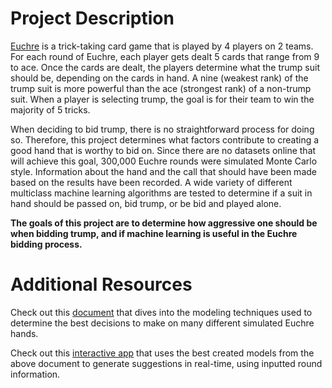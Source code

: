 # Project Description

[Euchre](https://www.wikihow.com/Play-Euchre) is a trick-taking card game that is played by 4 players on 2
teams. For each round of Euchre, each player gets dealt 5 cards that 
range from 9 to ace. Once the cards are dealt, the players determine 
what the trump suit should be, depending on the cards in hand. 
A nine (weakest rank) of the trump suit is more powerful than the ace 
(strongest rank) of a non-trump suit. When a player is selecting trump, 
the goal is for their team to win the majority of 5 tricks.

When deciding to bid trump, there is no straightforward process for
doing so. Therefore, this project determines what factors contribute
to creating a good hand that is worthy to bid on. Since there are no
datasets online that will achieve this goal, 300,000 Euchre rounds were
simulated Monte Carlo style. Information about the hand and the call
that should have been made based on the results have been recorded.
A wide variety of different multiclass machine learning algorithms are 
tested to determine if a suit in hand should be passed on, bid trump, 
or be bid and played alone.

**The goals of this project are to determine how aggressive one should be when bidding trump, and if machine learning is useful in the Euchre bidding process.**

# Additional Resources

Check out this [document](https://rpubs.com/samueljhinnenkamp/MakingEuchreBidsWithMachineLearning) that dives into the modeling techniques used to determine the best decisions to make on many different simulated Euchre hands. 

Check out this [interactive app](https://samueljhinnenkamp.shinyapps.io/Euchre_App/) that uses the best created models from the above document to generate suggestions in real-time, using inputted round information. 

